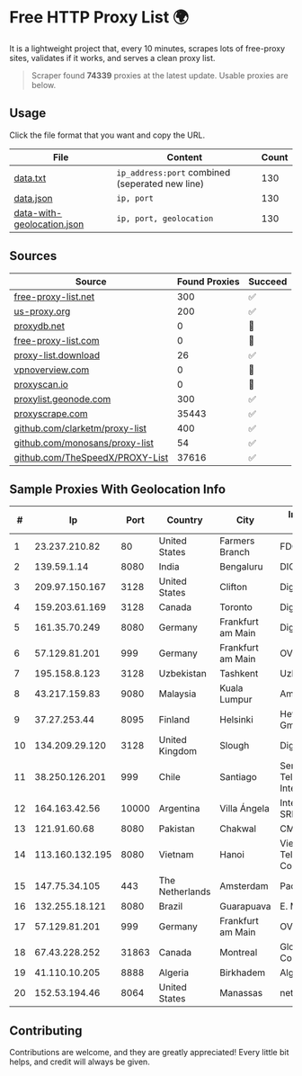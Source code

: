 
# Free HTTP Proxy List 🌍

It is a lightweight project that, every 10 minutes, scrapes lots of free-proxy sites, validates if it works, and serves a clean proxy list.


> Scraper found **74339** proxies at the latest update. Usable proxies are below.

## Usage

Click the file format that you want and copy the URL.


|File|Content|Count|
|----|-------|-----|
|[data.txt](https://raw.githubusercontent.com/themiralay/Proxy-List-World/master/data.txt)|`ip_address:port` combined (seperated new line)|130|
|[data.json](https://raw.githubusercontent.com/themiralay/Proxy-List-World/master/data.json)|`ip, port`|130|
|[data-with-geolocation.json](https://raw.githubusercontent.com/themiralay/Proxy-List-World/master/data-with-geolocation.json)|`ip, port, geolocation`|130|

## Sources

|Source|Found Proxies|Succeed|
|------|-------------|-------|
|[free-proxy-list.net](https://free-proxy-list.net)|300|✅|
|[us-proxy.org](https://www.us-proxy.org)|200|✅|
|[proxydb.net](http://proxydb.net)|0|🚫|
|[free-proxy-list.com](https://free-proxy-list.com/?page=&port=&type%5B%5D=http&type%5B%5D=https&up_time=0&search=Search)|0|🚫|
|[proxy-list.download](https://www.proxy-list.download/HTTP)|26|✅|
|[vpnoverview.com](https://vpnoverview.com/privacy/anonymous-browsing/free-proxy-servers)|0|🚫|
|[proxyscan.io](https://www.proxyscan.io)|0|🚫|
|[proxylist.geonode.com](https://proxylist.geonode.com/api/proxy-list?limit=300&page=1&sort_by=lastChecked&sort_type=desc&protocols=http,https)|300|✅|
|[proxyscrape.com](https://api.proxyscrape.com/v2/?request=displayproxies&protocol=http&timeout=10000&country=all&ssl=all&anonymity=all)|35443|✅|
|[github.com/clarketm/proxy-list](https://raw.githubusercontent.com/clarketm/proxy-list/master/proxy-list-raw.txt)|400|✅|
|[github.com/monosans/proxy-list](https://raw.githubusercontent.com/monosans/proxy-list/main/proxies/http.txt)|54|✅|
|[github.com/TheSpeedX/PROXY-List](https://raw.githubusercontent.com/TheSpeedX/PROXY-List/master/http.txt)|37616|✅|


## Sample Proxies With Geolocation Info

|#|Ip|Port|Country|City|Internet Service Provider|
|-|--|----|-------|----|-------------------------|
|1|23.237.210.82|80|United States|Farmers Branch|FDCservers.net|
|2|139.59.1.14|8080|India|Bengaluru|DIGITALOCEAN|
|3|209.97.150.167|3128|United States|Clifton|DigitalOcean, LLC|
|4|159.203.61.169|3128|Canada|Toronto|DigitalOcean, LLC|
|5|161.35.70.249|8080|Germany|Frankfurt am Main|DigitalOcean, LLC|
|6|57.129.81.201|999|Germany|Frankfurt am Main|OVH SAS|
|7|195.158.8.123|3128|Uzbekistan|Tashkent|Uzbektelecom JSC|
|8|43.217.159.83|9080|Malaysia|Kuala Lumpur|Amazon.com, Inc.|
|9|37.27.253.44|8095|Finland|Helsinki|Hetzner Online GmbH|
|10|134.209.29.120|3128|United Kingdom|Slough|DigitalOcean, LLC|
|11|38.250.126.201|999|Chile|Santiago|Servicios De Telecomunicaciones Intercable Ltda.|
|12|164.163.42.56|10000|Argentina|Villa Ángela|Interret Villa Angela SRL|
|13|121.91.60.68|8080|Pakistan|Chakwal|CMPak Limited|
|14|113.160.132.195|8080|Vietnam|Hanoi|VietNam Post and Telecom Corporation|
|15|147.75.34.105|443|The Netherlands|Amsterdam|Packet Host, Inc.|
|16|132.255.18.121|8080|Brazil|Guarapuava|E. M. Fernandes|
|17|57.129.81.201|999|Germany|Frankfurt am Main|OVH SAS|
|18|67.43.228.252|31863|Canada|Montreal|GloboTech Communications|
|19|41.110.10.205|8888|Algeria|Birkhadem|Algerie Telecom|
|20|152.53.194.46|8064|United States|Manassas|netcup GmbH|



## Contributing

Contributions are welcome, and they are greatly appreciated! Every
little bit helps, and credit will always be given.

